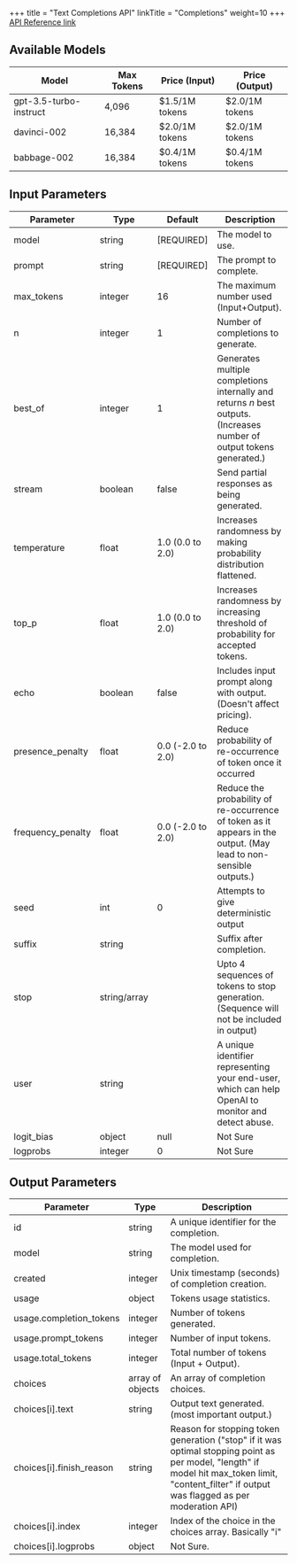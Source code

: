 +++
title = "Text Completions API"
linkTitle = "Completions"
weight=10
+++
[API Reference link](https://platform.openai.com/docs/api-reference/completions/create)
## Available Models
| Model                     | Max Tokens | Price (Input)  | Price (Output) |
| -----------               | ---------- | ---            | ---            |
| gpt-3.5-turbo-instruct    | 4,096      | $1.5/1M tokens | $2.0/1M tokens |
| davinci-002               | 16,384     | $2.0/1M tokens | $2.0/1M tokens |
| babbage-002               | 16,384     | $0.4/1M tokens | $0.4/1M tokens |
## Input Parameters
| Parameter  | Type   | Default     | Description                                |
| ---------  | ----   | -------     | ---------------                            |
| model      | string | [REQUIRED]  | The model to use.                          |
| prompt     | string | [REQUIRED]  | The prompt to complete.                    |
| max_tokens | integer    | 16          | The maximum number used (Input+Output).    |
| n          | integer    | 1           | Number of completions to generate.         |
| best_of | integer | 1 | Generates multiple completions internally and returns *n* best outputs. (Increases number of output tokens generated.) |
| stream     | boolean| false       | Send partial responses as being generated. |
| temperature| float  | 1.0 (0.0 to 2.0)   | Increases randomness by making probability distribution flattened.|
| top_p | float | 1.0 (0.0 to 2.0) | Increases randomness by increasing threshold of probability for accepted tokens. |
| echo       | boolean| false       | Includes input prompt along with output. (Doesn't affect pricing).
| presence_penalty | float | 0.0 (-2.0 to 2.0) | Reduce probability of re-occurrence of token once it occurred| 
| frequency_penalty | float | 0.0 (-2.0 to 2.0) | Reduce the probability of re-occurrence of token as it appears in the output. (May lead to non-sensible outputs.)|
| seed | int | 0 | Attempts to give deterministic output |
| suffix | string |  | Suffix after completion. |
| stop | string/array | | Upto 4 sequences of tokens to stop generation. (Sequence will not be included in output) |
| user | string | | A unique identifier representing your end-user, which can help OpenAI to monitor and detect abuse.|1
| logit_bias | object | null | Not Sure |
| logprobs | integer | 0 | Not Sure |
## Output Parameters
| Parameter   | Type   | Description                                      |
| ---------   | ----   | ---------------                                  |
| id          | string | A unique identifier for the completion.          |
| model       | string | The model used for completion.                   |
| created     | integer| Unix timestamp (seconds) of completion creation. |
| usage       | object | Tokens usage statistics.                         |
| usage.completion_tokens | integer | Number of tokens generated.         |
| usage.prompt_tokens | integer | Number of input tokens.                 |
| usage.total_tokens | integer | Total number of tokens (Input + Output). |
| choices | array of objects | An array of completion choices.                       |
| choices[i].text | string | Output text generated. (most important output.) |
| choices[i].finish_reason | string | Reason for stopping token generation ("stop" if it was optimal stopping point as per model, "length" if model hit max_token limit, "content_filter" if output was flagged as per moderation API) |
| choices[i].index | integer | Index of the choice in the choices array. Basically "i" |
| choices[i].logprobs | object | Not Sure. |
